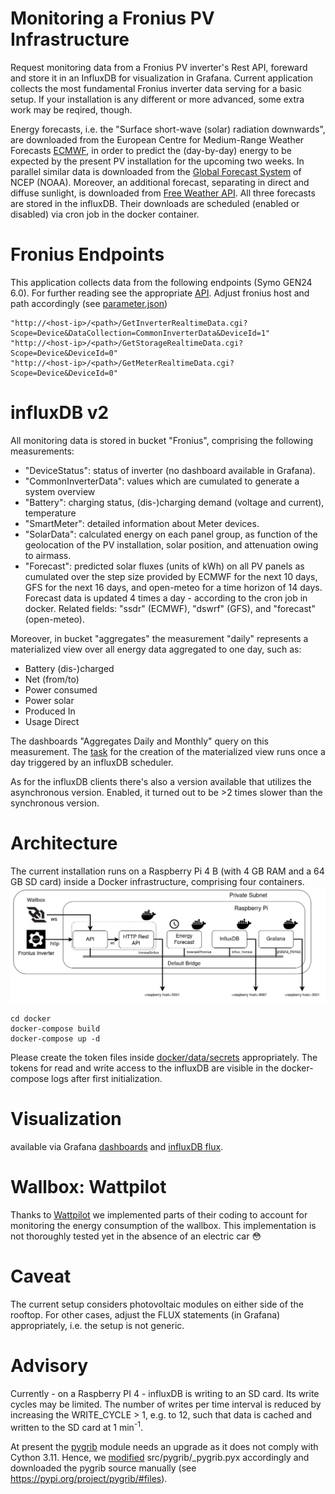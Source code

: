 # Monitoring a Fronius PV Infrastructure

Request monitoring data from a Fronius PV inverter's Rest API, foreward and 
store it in an InfluxDB for visualization in Grafana. Current application 
collects the most fundamental Fronius inverter data serving for a basic setup. 
If your installation is any different or more advanced, 
some extra work may be reqired, though.

Energy forecasts, i.e. the "Surface short-wave (solar) radiation 
downwards", are downloaded from the 
European Centre for Medium-Range Weather Forecasts 
[ECMWF](https://confluence.ecmwf.int/display/DAC/ECMWF+open+data%3A+real-time+forecasts+from+IFS+and+AIFS), in order to predict the (day-by-day) energy to be expected 
by the present PV installation for the upcoming two weeks. 
In parallel similar data is downloaded from the 
[Global Forecast System](https://www.nco.ncep.noaa.gov/pmb/products/gfs/) of NCEP (NOAA). 
Moreover, an additional forecast, separating in direct and diffuse sunlight, 
is downloaded from [Free Weather API](https://open-meteo.com/). All three forecasts are stored in 
the influxDB. Their downloads are scheduled (enabled or disabled) 
via cron job in the docker container.

# Fronius Endpoints 
This application collects data from the following endpoints (Symo GEN24 6.0).
For further reading see the appropriate
[API](https://www.fronius.com/~/downloads/Solar%20Energy/Operating%20Instructions/42,0410,2012.pdf). Adjust fronius host and path accordingly (see [parameter.json](https://github.com/Tamburasca/fronius2influx/blob/main/src/data/parameter.json))

    "http://<host-ip>/<path>/GetInverterRealtimeData.cgi?Scope=Device&DataCollection=CommonInverterData&DeviceId=1"
    "http://<host-ip>/<path>/GetStorageRealtimeData.cgi?Scope=Device&DeviceId=0"
    "http://<host-ip>/<path>/GetMeterRealtimeData.cgi?Scope=Device&DeviceId=0"

# influxDB v2
All monitoring data is stored in bucket "Fronius", comprising the following measurements:

* "DeviceStatus": status of inverter (no dashboard available in Grafana).
* "CommonInverterData": values which are cumulated to generate a system overview
* "Battery": charging status, (dis-)charging demand (voltage and current), temperature
* "SmartMeter": detailed information about Meter devices.
* "SolarData": calculated energy on each panel group, as function of the 
geolocation of the PV installation, solar position, and attenuation owing to airmass.  
* "Forecast": predicted solar fluxes (units of kWh) on all PV panels 
as cumulated over the step size provided by ECMWF for the next 10 days, GFS
for the next 16 days, and open-meteo for a time horizon of 14 days. 
Forecast data is updated 4 times a day - according to the cron job in docker. 
Related fields: "ssdr" (ECMWF), "dswrf" (GFS), and "forecast" (open-meteo).

Moreover, in bucket "aggregates" the measurement "daily" represents a 
materialized view over all energy data aggregated to one day, such as:
* Battery (dis-)charged
* Net (from/to)
* Power consumed
* Power solar
* Produced In
* Usage Direct

The dashboards "Aggregates Daily and Monthly" query on this measurement. The 
[task](https://github.com/Tamburasca/fronius2influx/blob/main/docker/data/influxdb2/explorer/downsample.flux) for the creation of the 
materialized view runs once a day triggered by an influxDB scheduler.

As for the influxDB clients
there's also a version available that utilizes the asynchronous version. 
Enabled, it turned out to be >2 times slower than the synchronous version.

# Architecture 
The current installation runs on a Raspberry Pi 4 B (with 4 GB RAM and a 
64 GB SD card) inside a Docker infrastructure, comprising four containers. 
![Architecture](https://github.com/Tamburasca/fronius2influx/blob/main/pics/FroniusAPP_6.png)

    cd docker
    docker-compose build
    docker-compose up -d

Please create the token files inside [docker/data/secrets](https://github.com/Tamburasca/fronius2influx/tree/main/docker/data/secrets/README.md) 
appropriately. The tokens for read and write access to the influxDB are 
visible in the docker-compose logs after first initialization.

# Visualization
available via Grafana 
[dashboards](https://github.com/Tamburasca/fronius2influx/tree/main/docker/data/grafana/etc/grafana/provisioning/dashboards) 
and 
[influxDB flux](https://github.com/Tamburasca/fronius2influx/tree/main/docker/data/influxdb2/explorer).

# Wallbox: Wattpilot
Thanks to [Wattpilot](https://github.com/joscha82/wattpilot)
we implemented parts of their coding to account for monitoring the 
energy consumption of the wallbox. This implementation is not thoroughly 
tested yet in the absence of an electric car :flushed:

# Caveat
The current setup 
considers photovoltaic modules on either side of the rooftop. 
For other cases, adjust the FLUX statements (in Grafana) appropriately, i.e.
the setup is not generic.

# Advisory 
Currently - on a Raspberry PI 4 - influxDB is writing to an SD card. Its write
cycles may be limited. The number of writes per time interval is reduced by
increasing the WRITE_CYCLE > 1, e.g. to 12, such that data is cached and written
to the SD card at 1 min<sup>-1</sup>. 

At present the [pygrib](https://github.com/jswhit/pygrib) module needs an upgrade 
as it does not comply with Cython 3.11. Hence, we 
[modified](https://github.com/jswhit/pygrib/issues/265) src/pygrib/_pygrib.pyx
accordingly and downloaded the pygrib source manually 
(see https://pypi.org/project/pygrib/#files).